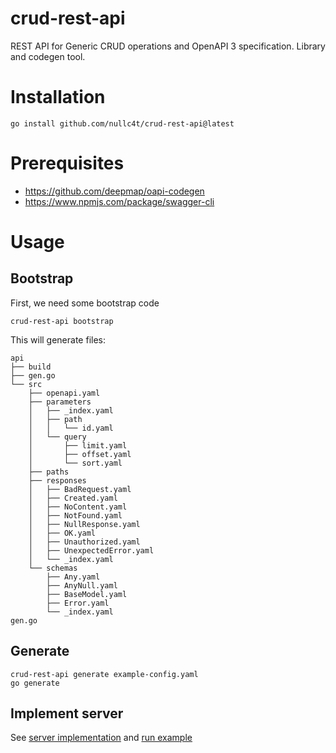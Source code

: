 # crud-rest-api
REST API for Generic CRUD operations and OpenAPI 3 specification. Library and codegen tool. 
# Installation
```
go install github.com/nullc4t/crud-rest-api@latest
```
# Prerequisites
- https://github.com/deepmap/oapi-codegen
- https://www.npmjs.com/package/swagger-cli
# Usage
## Bootstrap
First, we need some bootstrap code
```
crud-rest-api bootstrap
```
This will generate files:
```
api
├── build
├── gen.go
└── src
    ├── openapi.yaml
    ├── parameters
    │   ├── _index.yaml
    │   ├── path
    │   │   └── id.yaml
    │   └── query
    │       ├── limit.yaml
    │       ├── offset.yaml
    │       └── sort.yaml
    ├── paths
    ├── responses
    │   ├── BadRequest.yaml
    │   ├── Created.yaml
    │   ├── NoContent.yaml
    │   ├── NotFound.yaml
    │   ├── NullResponse.yaml
    │   ├── OK.yaml
    │   ├── Unauthorized.yaml
    │   ├── UnexpectedError.yaml
    │   └── _index.yaml
    └── schemas
        ├── Any.yaml
        ├── AnyNull.yaml
        ├── BaseModel.yaml
        ├── Error.yaml
        └── _index.yaml
gen.go
```
## Generate
```
crud-rest-api generate example-config.yaml
go generate
```
## Implement server
See [server implementation](internal/server/impl.go) and [run example](example/main.go)
